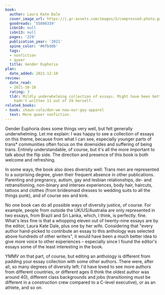```yaml
---
book:
  author: Laura Kate Dale
  cover_image_url: https://i.gr-assets.com/images/S/compressed.photo.goodreads.com/books/1620587966l/55886339._SY475_.jpg
  goodreads: '55886339'
  isbn10: null
  isbn13: null
  pages: '229'
  publication_year: '2021'
  spine_color: '#6fbddb'
  tags:
  - nonfiction
  - queer
  title: Gender Euphoria
plan:
  date_added: 2021-12-10
review:
  date_read:
  - 2021-10-10
  rating: 3
  tldr: Mildly underwhelming collection of essays. Might have been better if the editor
    hadn't written 11 out of 29 herself.
related_books:
- book: shaun-cole/don-we-now-our-gay-apparel
  text: More queer nonfiction.
---
```


Gender Euphoria does some things very well, but felt generally underwhelming. Let me explain: I was happy to see a
collection of essays on this theme, because from what I can see, especially younger parts of trans* communities often
focus on the downsides and suffering of being trans. Entirely understandable, of course, but it's all the more important
to talk about the flip side. The direction and presence of this book is both welcome and refreshing.

In some ways, the book also does diversity well: Trans men are represented to a surprising degree, given their frequent
absence in other publications. Parenting and pregnancy, autism, gay and lesbian relationships, de- and retransitioning,
non-binary and intersex experiences, body hair, haircuts, tattoos and clothes (from bridesmaid dresses to wedding suits
to all the things punk), and of course sex and kink.

No one book can do all possible ways of diversity justice, of course. For example, people from outside the
UK/US/Australia are only represented in two essays, from Brazil and Sri Lanka, which, I think, is perfectly. fine.
What's less fine is that a whopping eleven out of twenty-nine essays are by the editor, Laura Kate Dale, plus one by her
wife. Considering that "every author hand-picked to contribute an essay to this anthology was selected above hundreds of
other writers", it would have been a much better idea to give more voice to other experiences – especially since I found
the editor's essays some of the least interesting in the book.

YMMV on that part, of course, but editing an anthology is different from padding your essay collection with some other
authors. There were, after all, so many degrees of diversity left: I'd have loved to see more authors from different
countries, or different ages (I think the oldest author was around 40), different class backgrounds and jobs
(transitioning must be different in a construction crew compared to a C-level executive), or as an athlete, and so on.
